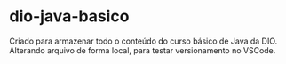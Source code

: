 # dio-java-basico
Criado para armazenar todo o conteúdo do curso básico de Java da DIO.
Alterando arquivo de forma local, para testar versionamento no VSCode.